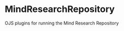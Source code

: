 MindResearchRepository
======================

OJS plugins for running the Mind Research Repository

